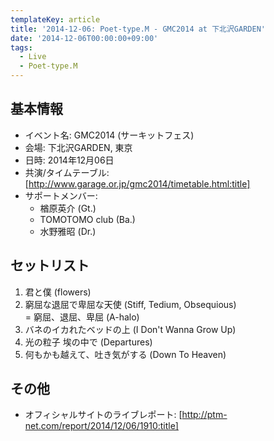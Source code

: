 ```yaml
---
templateKey: article
title: '2014-12-06: Poet-type.M - GMC2014 at 下北沢GARDEN'
date: '2014-12-06T00:00:00+09:00'
tags:
  - Live
  - Poet-type.M
---
```

## 基本情報

* イベント名: GMC2014 (サーキットフェス)
* 会場: 下北沢GARDEN, 東京
* 日時: 2014年12月06日
* 共演/タイムテーブル: [http://www.garage.or.jp/gmc2014/timetable.html:title]
* サポートメンバー:
  * 楢原英介 (Gt.)
  * TOMOTOMO club (Ba.)
  * 水野雅昭 (Dr.)

## セットリスト

1. 君と僕 (flowers)
1. 窮屈な退屈で卑屈な天使 (Stiff, Tedium, Obsequious)<br>
   = 窮屈、退屈、卑屈 (A-halo)
1. バネのイカれたベッドの上 (I Don't Wanna Grow Up)
1. 光の粒子 埃の中で (Departures)
1. 何もかも越えて、吐き気がする (Down To Heaven)

## その他

* オフィシャルサイトのライブレポート: [http://ptm-net.com/report/2014/12/06/1910:title]
